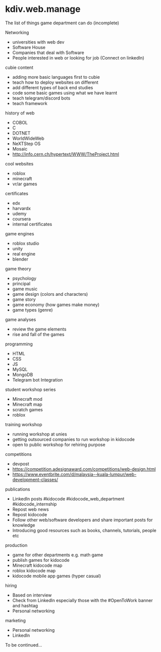 # kdiv.web.manage

The list of things game department can do (incomplete)

Networking
- universities with web dev
- Software House
- Companies that deal with Software
- People interested in web or looking for job (Connect on linkedIn)

cubie content
- adding more basic languages first to cubie
- teach how to deploy websites on different 
- add different types of back end studies
- code some basic games using what we have learnt
- teach telegram/discord bots 
- teach framework

history of web
- COBOL
- C
- DOTNET
- WorldWideWeb
- NeXTStep OS
- Mosaic
- http://info.cern.ch/hypertext/WWW/TheProject.html

 cool websites
- roblox
- minecraft
- vr/ar games

 certificates
- edx
- harvardx
- udemy
- coursera
- internal certificates

 game engines
- roblox studio
- unity
- real engine
- blender

 game theory
- psychology
- principal
- game music
- game design (colors and characters)
- game story
- game economy (how games make money)
- game types (genre)


 game analyses
- review the game elements
- rise and fall of the games

 programming
- HTML
- CSS
- JS
- MySQL
- MongoDB
- Telegram bot Integration

student workshop series
- Minecraft mod
- Minecraft map
- scratch games
- roblox

training workshop
- running workshop at unies
- getting outsourced companies to run workshop in kidocode
- open to public workshop for rehiring purpose

 competitions
- devpost
- https://competition.adesignaward.com/competitions/web-design.html
- https://www.eventbrite.com/d/malaysia--kuala-lumpur/web-development-classes/

 publications
- LinkedIn posts #kidocode #kidocode_web_department #kidocode_internship
- Repost web news
- Repost kidocode
- Follow other web/software developers and share important posts for knowledge
- Introducing good resources such as books, channels, tutorials, people etc

production
- game for other departments e.g. math game
- publish games for kidocode
- Minecraft kidocode map
- roblox kidocode map
- kidocode mobile app games (hyper casual)

hiring
- Based on interview
- Check from LinkedIn especially those with the #OpenToWork banner and hashtag
- Personal networking

marketing
- Personal networking
- LinkedIn


To be continued…

